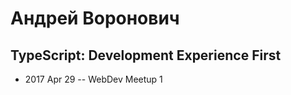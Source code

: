 # Андрей Воронович

## TypeScript: Development Experience First
- 2017 Apr 29 -- WebDev Meetup 1    
